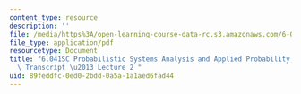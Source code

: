 ```yaml
---
content_type: resource
description: ''
file: /media/https%3A/open-learning-course-data-rc.s3.amazonaws.com/6-041sc-probabilistic-systems-analysis-and-applied-probability-fall-2013/89feddfc0ed02bdd0a5a1a1aed6fad44_MIT6_041SCF13_lec02_300k.pdf
file_type: application/pdf
resourcetype: Document
title: "6.041SC Probabilistic Systems Analysis and Applied Probability, Fall 2013\
  \ Transcript \u2013 Lecture 2 "
uid: 89feddfc-0ed0-2bdd-0a5a-1a1aed6fad44
---
```

